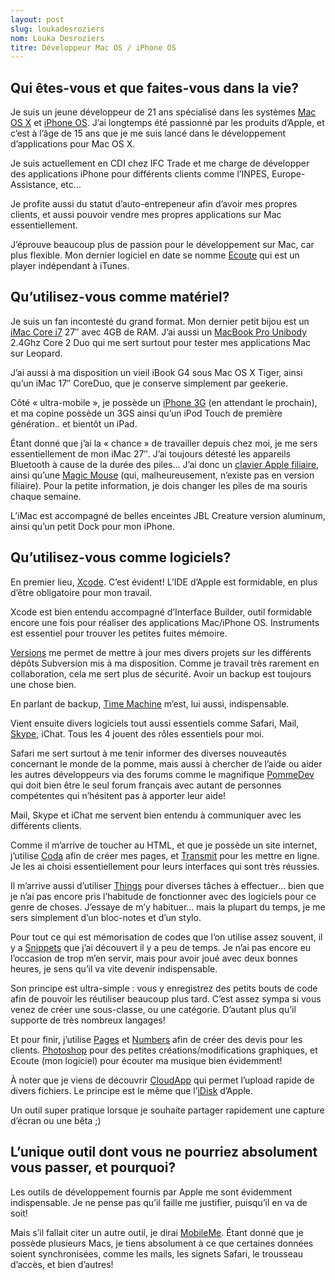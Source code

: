 ```yaml
---
layout: post
slug: loukadesroziers
nom: Louka Desroziers
titre: Développeur Mac OS / iPhone OS
---
```


## Qui êtes-vous et que faites-vous dans la vie?

Je suis un jeune développeur de 21 ans spécialisé dans les systèmes [Mac OS X](http://www.apple.com/ca/macosx/) et [iPhone OS](http://developer.apple.com/iphone/). J’ai longtemps été passionné par les produits d’Apple, et c’est à l’âge de 15 ans que je me suis lancé dans le développement d’applications pour Mac OS X.

Je suis actuellement en CDI chez IFC Trade et me charge de développer des applications iPhone pour différents clients comme l’INPES, Europe-Assistance, etc…

Je profite aussi du statut d’auto-entrepeneur afin d’avoir mes propres clients, et aussi pouvoir vendre mes propres applications sur Mac essentiellement.

J’éprouve beaucoup plus de passion pour le développement sur Mac, car plus flexible. Mon dernier logiciel en date se nomme [Ecoute](http://ecouteapp.com) qui est un player indépendant à iTunes.

## Qu’utilisez-vous comme matériel?

Je suis un fan incontesté du grand format. Mon dernier petit bijou est un [iMac Core i7](http://www.apple.com/ca/imac/) 27″ avec 4GB de RAM. J’ai aussi un [MacBook Pro Unibody](http://www.apple.com/ca/macbookpro/) 2.4Ghz Core 2 Duo qui me sert surtout pour tester mes applications Mac sur Leopard.

J’ai aussi à ma disposition un vieil iBook G4 sous Mac OS X Tiger, ainsi qu’un iMac 17″ CoreDuo, que je conserve simplement par geekerie.

Côté « ultra-mobile », je possède un [iPhone 3G](http://www.apple.com/ca/iphone/) (en attendant le prochain), et ma copine possède un 3GS ainsi qu’un iPod Touch de première génération.. et bientôt un iPad.

Étant donné que j’ai la « chance » de travailler depuis chez moi, je me sers essentiellement de mon iMac 27″. J’ai toujours détesté les appareils Bluetooth à cause de la durée des piles… J’ai donc un [clavier Apple filiaire](http://www.apple.com/ca/keyboard/), ainsi qu’une [Magic Mouse](http://www.apple.com/ca/magicmouse/) (qui, malheureusement, n’existe pas en version filiaire). Pour la petite information, je dois changer les piles de ma souris chaque semaine.

L’iMac est accompagné de belles enceintes JBL Creature version aluminum, ainsi qu’un petit Dock pour mon iPhone.

## Qu’utilisez-vous comme logiciels?

En premier lieu, [Xcode](http://developer.apple.com/tools/xcode/). C’est évident! L’IDE d’Apple est formidable, en plus d’être obligatoire pour mon travail.

Xcode est bien entendu accompagné d’Interface Builder, outil formidable encore une fois pour réaliser des applications Mac/iPhone OS.
Instruments est essentiel pour trouver les petites fuites mémoire.

[Versions](http://www.versionsapp.com) me permet de mettre à jour mes divers projets sur les différents dépôts Subversion mis à ma disposition. Comme je travail très rarement en collaboration, cela me sert plus de sécurité. Avoir un backup est toujours une chose bien.

En parlant de backup, [Time Machine](http://www.apple.com/macosx/what-is-macosx/time-machine.html) m’est, lui aussi, indispensable.

Vient ensuite divers logiciels tout aussi essentiels comme Safari, Mail, [Skype](http://www.skype.com/), iChat. Tous les 4 jouent des rôles essentiels pour moi.

Safari me sert surtout à me tenir informer des diverses nouveautés concernant le monde de la pomme, mais aussi à chercher de l’aide ou aider les autres développeurs via des forums comme le magnifique [PommeDev](http://www.pommedev.com) qui doit bien être le seul forum français avec autant de personnes compétentes qui n’hésitent pas à apporter leur aide!

Mail, Skype et iChat me servent bien entendu à communiquer avec les différents clients.

Comme il m’arrive de toucher au HTML, et que je possède un site internet, j’utilise [Coda](http://panic.com/coda) afin de créer mes pages, et [Transmit](http://panic.com/transmit) pour les mettre en ligne. Je les ai choisi essentiellement pour leurs interfaces qui sont très réussies.

Il m’arrive aussi d’utiliser [Things](http://culturedcode.com/things/) pour diverses tâches à effectuer… bien que je n’ai pas encore pris l’habitude de fonctionner avec des logiciels pour ce genre de choses. J’essaye de m’y habituer… mais la plupart du temps, je me sers simplement d’un bloc-notes et d’un stylo.

Pour tout ce qui est mémorisation de codes que l’on utilise assez souvent, il y a [Snippets](http://www.snippetsapp.com/) que j’ai découvert il y a peu de temps. Je n’ai pas encore eu l’occasion de trop m’en servir, mais pour avoir joué avec deux bonnes heures, je sens qu’il va vite devenir indispensable. 

Son principe est ultra-simple : vous y enregistrez des petits bouts de code afin de pouvoir les réutiliser beaucoup plus tard. C’est assez sympa si vous venez de créer une sous-classe, ou une catégorie. D’autant plus qu’il supporte de très nombreux langages!

Et pour finir, j’utilise [Pages](http://www.apple.com/iwork/pages/) et [Numbers](http://www.apple.com/iwork/numbers/) afin de créer des devis pour les clients. [Photoshop](http://www.adobe.com/photoshop) pour des petites créations/modifications graphiques, et Ecoute (mon logiciel) pour écouter ma musique bien évidemment!

À noter que je viens de découvrir [CloudApp](http://www.getcloudapp.com) qui permet l’upload rapide de divers fichiers. Le principe est le même que l’[iDisk](http://www.apple.com/mobileme/features/idisk.html) d’Apple. 

Un outil super pratique lorsque je souhaite partager rapidement une capture d’écran ou une bêta ;)

## L’unique outil dont vous ne pourriez absolument vous passer, et pourquoi?

Les outils de développement fournis par Apple me sont évidemment indispensable. Je ne pense pas qu’il faille me justifier, puisqu’il en va de soit!

Mais s’il fallait citer un autre outil, je dirai [MobileMe](http://www.apple.com/ca/mobileme/). Étant donné que je possède plusieurs Macs, je tiens absolument à ce que certaines données soient synchronisées, comme les mails, les signets Safari, le trousseau d’accès, et bien d’autres!
